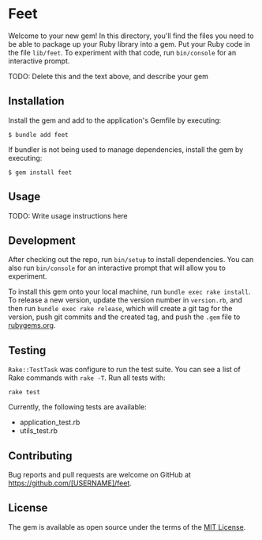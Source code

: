 # Feet

Welcome to your new gem! In this directory, you'll find the files you need to be able to package up your Ruby library into a gem. Put your Ruby code in the file `lib/feet`. To experiment with that code, run `bin/console` for an interactive prompt.

TODO: Delete this and the text above, and describe your gem

## Installation

Install the gem and add to the application's Gemfile by executing:

    $ bundle add feet

If bundler is not being used to manage dependencies, install the gem by executing:

    $ gem install feet

## Usage

TODO: Write usage instructions here

## Development

After checking out the repo, run `bin/setup` to install dependencies. You can also run `bin/console` for an interactive prompt that will allow you to experiment.

To install this gem onto your local machine, run `bundle exec rake install`. To release a new version, update the version number in `version.rb`, and then run `bundle exec rake release`, which will create a git tag for the version, push git commits and the created tag, and push the `.gem` file to [rubygems.org](https://rubygems.org).

## Testing
`Rake::TestTask` was configure to run the test suite. You can see a list of Rake commands with `rake -T`.
Run all tests with:

```
rake test
```
Currently, the following tests are available:
- application_test.rb
- utils_test.rb

## Contributing

Bug reports and pull requests are welcome on GitHub at https://github.com/[USERNAME]/feet.

## License

The gem is available as open source under the terms of the [MIT License](https://opensource.org/licenses/MIT).
